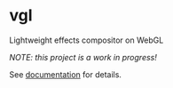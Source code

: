 # vgl
Lightweight effects compositor on WebGL

*NOTE: this project is a work in progress!*

See [documentation](https://ydaniv.github.io/vgl/docs/) for details.
